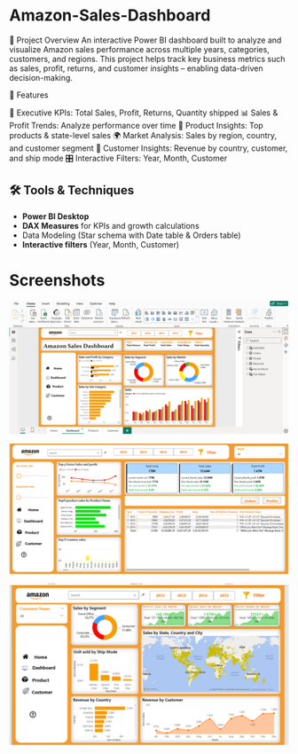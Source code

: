 # Amazon-Sales-Dashboard
📌 Project Overview
An interactive Power BI dashboard built to analyze and visualize Amazon sales performance across multiple years, categories, customers, and regions.
This project helps track key business metrics such as sales, profit, returns, and customer insights – enabling data-driven decision-making.

🚀 Features

📌 Executive KPIs: Total Sales, Profit, Returns, Quantity shipped
📊 Sales & Profit Trends: Analyze performance over time
🛒 Product Insights: Top products & state-level sales
🌍 Market Analysis: Sales by region, country, and customer segment
👤 Customer Insights: Revenue by country, customer, and ship mode
 🎛 Interactive Filters: Year, Month, Customer

 ## 🛠 Tools & Techniques
- **Power BI Desktop**
- **DAX Measures** for KPIs and growth calculations
- Data Modeling (Star schema with Date table & Orders table)
- **Interactive filters** (Year, Month, Customer)
# Screenshots
![image alt](https://github.com/Jahnavi-pbi/Amazon-Sales-Dashboard/blob/main/Amazon%20Sales%20dashboard.png)

 ![image alt](https://github.com/Jahnavi-pbi/Amazon-Sales-Dashboard/blob/main/Amazon%20Sales%202.png)

 ![image alt](https://github.com/Jahnavi-pbi/Amazon-Sales-Dashboard/blob/main/Amazon%20sales%20%203.png)
